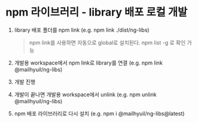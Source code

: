# npm 라이브러리 - library 배포 로컬 개발

1. library 배포 폴더를 npm link (e.g. npm link ./dist/ng-libs)
   > npm link를 사용하면 자동으로 global로 설치된다.
   > npm list -g 로 확인 가능
2. 개발용 workspace에서 npm link로 library를 연결 (e.g. npm link @mailhyuil/ng-libs)

3. 개발 진행

4. 개발이 끝나면 개발용 workspace에서 unlink (e.g. npm unlink @mailhyuil/ng-libs)

5. npm 배포 라이브러리로 다시 설치 (e.g. npm i @mailhyuil/ng-libs@latest)
